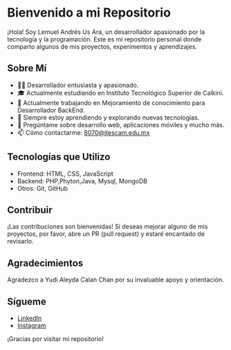 # Bienvenido a mi Repositorio

¡Hola! Soy Lemuel Andrés Us Ara, un desarrollador apasionado por la tecnología y la programación. Este es mi repositorio personal donde comparto algunos de mis proyectos, experimentos y aprendizajes.

## Sobre Mí

- 👨‍💻 Desarrollador entusiasta y apasionado.
- 🎓 Actualmente estudiando en Instituto Tecnológico Superior de Calkini.
- 💼 Actualmente trabajando en Mejoramiento de conocimiento para Desarrollador BackEnd.
- 🌱 Siempre estoy aprendiendo y explorando nuevas tecnologías.
- 💬 Pregúntame sobre desarrollo web, aplicaciones móviles y mucho más.
- 📫 Cómo contactarme: 8070@itescam.edu.mx

## Tecnologías que Utilizo

- Frontend: HTML, CSS, JavaScript
- Backend: PHP,Phyton,Java, Mysql, MongoDB
- Otros: Git, GitHub


## Contribuir

¡Las contribuciones son bienvenidas! Si deseas mejorar alguno de mis proyectos, por favor, abre un PR (pull request) y estaré encantado de revisarlo.

## Agradecimientos

Agradezco a Yudi Aleyda Calan Chan por su invaluable apoyo y orientación.

## Sígueme

- [LinkedIn](https://www.linkedin.com/in/andresusar/)
- [Instagram](https://www.instagram.com/andres_us_98)

¡Gracias por visitar mi repositorio!
